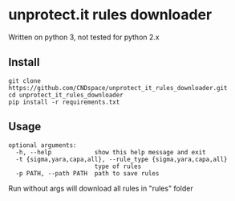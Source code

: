 # unprotect.it rules downloader

Written on python 3, not tested for python 2.x

## Install
```shell
git clone https://github.com/CNDspace/unprotect_it_rules_downloader.git
cd unprotect_it_rules_downloader
pip install -r requirements.txt
```

## Usage
```shell
optional arguments:
  -h, --help            show this help message and exit
  -t {sigma,yara,capa,all}, --rule_type {sigma,yara,capa,all}
                        type of rules
  -p PATH, --path PATH  path to save rules

```

Run without args will download all rules in "rules" folder
